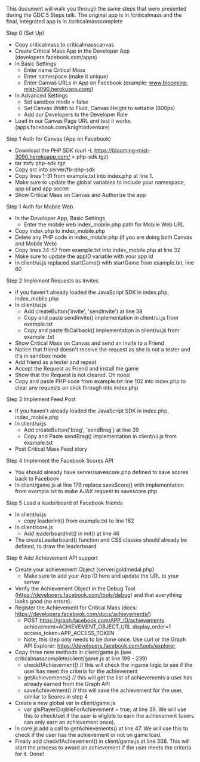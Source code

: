 This document will walk you through the same steps that were presented during the GDC 5 Steps talk.  The original app is in /criticalmass and the final, integrated app is in /criticalmasscomplete

Step 0 (Set Up)
- Copy criticalmass to criticalmasscanvas
- Create Critical Mass App in the Developer App (developers.facebook.com/apps)
- In Basic Settings
  - Enter name Critical Mass
  - Enter namespace (make it unique)
  - Enter Canvas URLs in App on Facebook (example: www.blooming-mist-3090.herokuapp.com/)
- In Advanced Settings
  - Set sandbox mode = false
  - Set Canvas Width to Fluid, Canvas Height to settable (600px)
  - Add our Developers to the Developer Role
- Load in our Canvas Page URL and test it works (apps.facebook.com/knightadventure)

Step 1 Auth for Canvas (App on Facebook)
- Download the PHP SDK (curl -L https://blooming-mist-3090.herokuapp.com/ > php-sdk.tgz)
- tar zxfv php-sdk.tgz
- Copy src into server/fb-php-sdk
- Copy lines 1-31 from example.txt into index.php at line 1.
- Make sure to update the global variables to include your namespace, app id and app secret
- Show Critical Mass on Canvas and Authorize the app

Step 1 Auth for Mobile Web
- In the Developer App, Basic Settings
  - Enter the mobile web index_mobile.php path for Mobile Web URL
- Copy index.php to index_mobile.php
- Delete any PHP code in index_mobile.php (if you are doing both Canvas and Mobile Web)
- Copy lines 34-57 from example.txt into index_mobile.php at line 32
- Make sure to update the appID variable with your app id
- In client/ui.js replaced startGame() with startGame from example.txt, line 60

Step 2 Implement Requests as Invites
- If you haven't already loaded the JavaScript SDK in index.php, index_mobile.php
- In client/ui.js
  - Add createButton('invite', 'sendInvite') at line 38
  - Copy and paste sendInvite() implementation in client/ui.js from example.txt
  - Copy and paste fbCallback() implementation in client/ui.js from example .txt
- Show Critical Mass on Canvas and send an Invite to a Friend
- Notice that friend doesn't receive the request as she is not a tester and it's in sandbox mode
- Add friend as a tester and repeat
- Accept the Request as Friend and install the game
- Show that the Request is not cleared.  Oh noes!
- Copy and paste PHP code from example.txt line 102 into index.php to clear any requests on click through into index.php

Step 3 Implement Feed Post
- If you haven't already loaded the JavaScript SDK in index.php, index_mobile.php
- In client/ui.js
  - Add createButton('brag', 'sendBrag') at line 39
  - Copy and Paste sendBrag() implementation in client/ui.js from example.txt
- Post Critical Mass Feed story

Step 4 Implement the Facebook Scores API
- You should already have server/savescore.php defined to save scores back to Facebook
- In client/game.js at line 179 replace saveScore() with implementation from example.txt to make AJAX request to savescore.php

Step 5 Load a leaderboard of Facebook friends
- In client/ui.js
  - copy leaderInit() from example.txt to line 162
- In client/core.js
  - Add leaderboardInit() in init() at line 46
- The createLeaderboard() function and CSS classes should already be defined, to draw the leaderboard

Step 6 Add Achievement API support
- Create your achievement Object (server/goldmedal.php)
  - Make sure to add your App ID here and update the URL to your server
- Verify the Achievement Object in the Debug Tool (https://developers.facebook.com/tools/debug) and that everything looks good (no errors).
- Register the Achievement for Critical Mass (docs: https://developers.facebook.com/docs/achievements/)
  - POST https://graph.facebook.com/APP_ID/achievements
    achievement=ACHIEVEMENT_OBJECT_URL
    display_order=1
    access_token=APP_ACCESS_TOKEN
  - Note, this step only needs to be done once. Use curl or the Graph API Explorer: https://developers.facebook.com/tools/explorer
- Copy three new methods in client/game.js (see criticalmasscomplete/client/game.js at line 199 - 239)
  - checkIfAchievement()  // this will check the ingame logic to see if the user has meet the criteria for the achievement
  - getAchievements()     // this will get the list of achievements a user has already earned from the Graph API
  - saveAchievement()     // this will save the achievement for the user, similar to Scores in step 4
- Create a new global var in client/game.js
  - var gIsPlayerEligibleForAchievement = true; at line 39.  We will use this to check/set if the user is eligible to earn the achievement (users can only earn an achievement once).
- In core.js add a call to getAchievements() at line 47.  We will use this to check if the user has the achievement or not on game load.
- Finally add checkIfAchievement() in client/game.js at line 308.  This will start the process to award an achievement if the user meets the criteria for it.
Done!